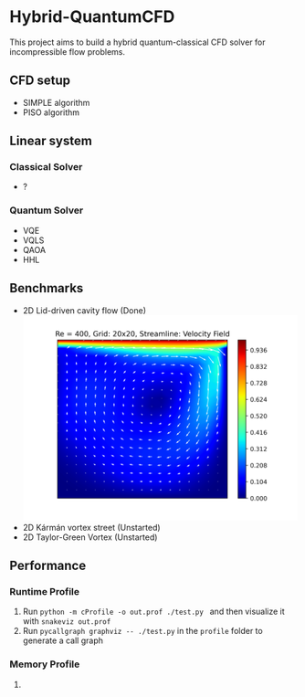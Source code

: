# Hybrid-QuantumCFD

This project aims to build a hybrid quantum-classical CFD solver for incompressible flow problems.


## CFD setup
- SIMPLE algorithm
- PISO algorithm


## Linear system
### Classical Solver
- ?

### Quantum Solver
- VQE
- VQLS
- QAOA
- HHL


## Benchmarks
- 2D Lid-driven cavity flow (Done) 
![fig1](gallery/cavity_flow.png)
- 2D Kármán vortex street (Unstarted)
- 2D Taylor-Green Vortex (Unstarted)


## Performance
### Runtime Profile
1. Run `python -m cProfile -o out.prof ./test.py ` and then  visualize it with `snakeviz out.prof `
2. Run `pycallgraph graphviz -- ./test.py` in the `profile` folder to generate a call graph 


### Memory Profile
1. 